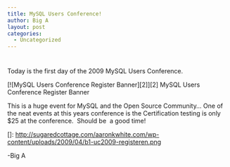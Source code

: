 ```yaml
---
title: MySQL Users Conference!
author: Big A
layout: post
categories:
  - Uncategorized
---
```

# 

Today is the first day of the 2009 MySQL Users Conference.  

[![MySQL Users Conference Register Banner][2]][2]
MySQL Users Conference Register Banner

This is a huge event for MySQL and the Open Source Community… One of the neat events at this years conference is the Certification testing is only $25 at the conference.  Should be  a good time!

 []: http://sugaredcottage.com/aaronkwhite.com/wp-content/uploads/2009/04/b1-uc2009-registeren.png

-Big A